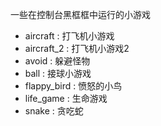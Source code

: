 一些在控制台黑框框中运行的小游戏

 - aircraft    : 打飞机小游戏
 - aircraft_2  : 打飞机小游戏2
 - avoid       : 躲避怪物
 - ball        : 接球小游戏
 - flappy_bird : 愤怒的小鸟
 - life_game   : 生命游戏
 - snake       : 贪吃蛇
